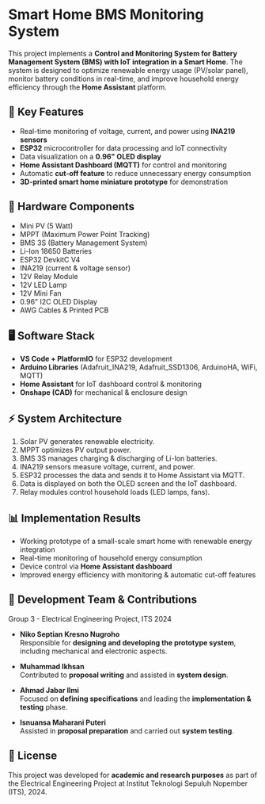# Smart Home BMS Monitoring System

This project implements a **Control and Monitoring System for Battery Management System (BMS) with IoT integration in a Smart Home**. The system is designed to optimize renewable energy usage (PV/solar panel), monitor battery conditions in real-time, and improve household energy efficiency through the **Home Assistant** platform.

## 📌 Key Features
- Real-time monitoring of voltage, current, and power using **INA219 sensors**
- **ESP32** microcontroller for data processing and IoT connectivity
- Data visualization on a **0.96" OLED display**
- **Home Assistant Dashboard (MQTT)** for control and monitoring
- Automatic **cut-off feature** to reduce unnecessary energy consumption
- **3D-printed smart home miniature prototype** for demonstration

## 🔧 Hardware Components
- Mini PV (5 Watt)
- MPPT (Maximum Power Point Tracking)
- BMS 3S (Battery Management System)
- Li-Ion 18650 Batteries
- ESP32 DevkitC V4
- INA219 (current & voltage sensor)
- 12V Relay Module
- 12V LED Lamp
- 12V Mini Fan
- 0.96" I2C OLED Display
- AWG Cables & Printed PCB

## 🖥️ Software Stack
- **VS Code + PlatformIO** for ESP32 development
- **Arduino Libraries** (Adafruit_INA219, Adafruit_SSD1306, ArduinoHA, WiFi, MQTT)
- **Home Assistant** for IoT dashboard control & monitoring
- **Onshape (CAD)** for mechanical & enclosure design

## ⚡ System Architecture
1. Solar PV generates renewable electricity.
2. MPPT optimizes PV output power.
3. BMS 3S manages charging & discharging of Li-Ion batteries.
4. INA219 sensors measure voltage, current, and power.
5. ESP32 processes the data and sends it to Home Assistant via MQTT.
6. Data is displayed on both the OLED screen and the IoT dashboard.
7. Relay modules control household loads (LED lamps, fans).

## 📊 Implementation Results
- Working prototype of a small-scale smart home with renewable energy integration
- Real-time monitoring of household energy consumption
- Device control via **Home Assistant dashboard**
- Improved energy efficiency with monitoring & automatic cut-off features

## 👥 Development Team & Contributions
Group 3 - Electrical Engineering Project, ITS 2024

- **Niko Septian Kresno Nugroho**  
  Responsible for **designing and developing the prototype system**, including mechanical and electronic aspects.  

- **Muhammad Ikhsan**  
  Contributed to **proposal writing** and assisted in **system design**.  

- **Ahmad Jabar Ilmi**  
  Focused on **defining specifications** and leading the **implementation & testing** phase.  

- **Isnuansa Maharani Puteri**  
  Assisted in **proposal preparation** and carried out **system testing**.  

## 📖 License
This project was developed for **academic and research purposes** as part of the Electrical Engineering Project at Institut Teknologi Sepuluh Nopember (ITS), 2024.
